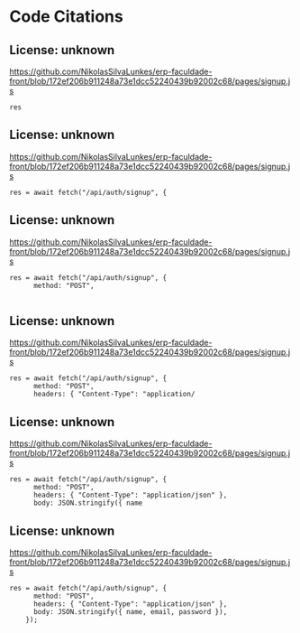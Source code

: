# Code Citations

## License: unknown
https://github.com/NikolasSilvaLunkes/erp-faculdade-front/blob/172ef206b911248a73e1dcc52240439b92002c68/pages/signup.js

```
res
```


## License: unknown
https://github.com/NikolasSilvaLunkes/erp-faculdade-front/blob/172ef206b911248a73e1dcc52240439b92002c68/pages/signup.js

```
res = await fetch("/api/auth/signup", {
```


## License: unknown
https://github.com/NikolasSilvaLunkes/erp-faculdade-front/blob/172ef206b911248a73e1dcc52240439b92002c68/pages/signup.js

```
res = await fetch("/api/auth/signup", {
      method: "POST",
      
```


## License: unknown
https://github.com/NikolasSilvaLunkes/erp-faculdade-front/blob/172ef206b911248a73e1dcc52240439b92002c68/pages/signup.js

```
res = await fetch("/api/auth/signup", {
      method: "POST",
      headers: { "Content-Type": "application/
```


## License: unknown
https://github.com/NikolasSilvaLunkes/erp-faculdade-front/blob/172ef206b911248a73e1dcc52240439b92002c68/pages/signup.js

```
res = await fetch("/api/auth/signup", {
      method: "POST",
      headers: { "Content-Type": "application/json" },
      body: JSON.stringify({ name
```


## License: unknown
https://github.com/NikolasSilvaLunkes/erp-faculdade-front/blob/172ef206b911248a73e1dcc52240439b92002c68/pages/signup.js

```
res = await fetch("/api/auth/signup", {
      method: "POST",
      headers: { "Content-Type": "application/json" },
      body: JSON.stringify({ name, email, password }),
    });
```

